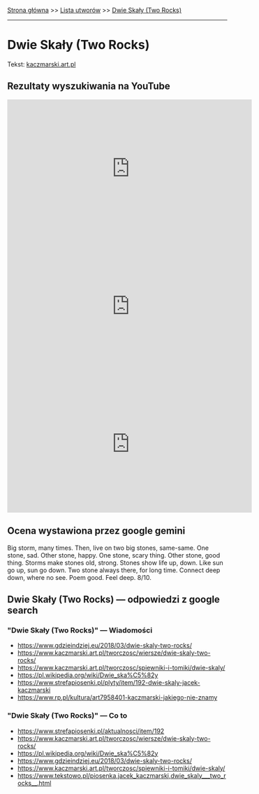 [Strona główna](../index.md) >> [Lista utworów](../list.md) >> [Dwie Skały (Two Rocks)](132.md)

---

# Dwie Skały (Two Rocks)

Tekst: [kaczmarski.art.pl](https://www.kaczmarski.art.pl/tworczosc/wiersze/dwie-skaly-two-rocks/)

## Rezultaty wyszukiwania na YouTube

<iframe width="560" height="315" src="https://www.youtube.com/embed/Sp4roQp82sQ?si=IdontcarewhotheIRSsendsImnotpayingtaxes" title="YouTube video player" frameborder="0" allow="accelerometer; autoplay; clipboard-write; encrypted-media; gyroscope; picture-in-picture; web-share" referrerpolicy="strict-origin-when-cross-origin" allowfullscreen></iframe>

<iframe width="560" height="315" src="https://www.youtube.com/embed/qsBma7jJsOI?si=IdontcarewhotheIRSsendsImnotpayingtaxes" title="YouTube video player" frameborder="0" allow="accelerometer; autoplay; clipboard-write; encrypted-media; gyroscope; picture-in-picture; web-share" referrerpolicy="strict-origin-when-cross-origin" allowfullscreen></iframe>

<iframe width="560" height="315" src="https://www.youtube.com/embed/DbVdYZxcnCU?si=IdontcarewhotheIRSsendsImnotpayingtaxes" title="YouTube video player" frameborder="0" allow="accelerometer; autoplay; clipboard-write; encrypted-media; gyroscope; picture-in-picture; web-share" referrerpolicy="strict-origin-when-cross-origin" allowfullscreen></iframe>

## Ocena wystawiona przez google gemini

Big storm, many times. Then, live on two big stones, same-same. One stone, sad. Other stone, happy. One stone, scary thing. Other stone, good thing. Storms make stones old, strong. Stones show life up, down. Like sun go up, sun go down. Two stone always there, for long time. Connect deep down, where no see. Poem good. Feel deep. 8/10.


## Dwie Skały (Two Rocks) — odpowiedzi z google search

### "Dwie Skały (Two Rocks)" — Wiadomości

- <https://www.gdzieindziej.eu/2018/03/dwie-skaly-two-rocks/>
- <https://www.kaczmarski.art.pl/tworczosc/wiersze/dwie-skaly-two-rocks/>
- <https://www.kaczmarski.art.pl/tworczosc/spiewniki-i-tomiki/dwie-skaly/>
- <https://pl.wikipedia.org/wiki/Dwie_ska%C5%82y>
- <https://www.strefapiosenki.pl/plyty/item/192-dwie-skaly-jacek-kaczmarski>
- <https://www.rp.pl/kultura/art7958401-kaczmarski-jakiego-nie-znamy>

### "Dwie Skały (Two Rocks)" — Co to

- <https://www.strefapiosenki.pl/aktualnosci/item/192>
- <https://www.kaczmarski.art.pl/tworczosc/wiersze/dwie-skaly-two-rocks/>
- <https://pl.wikipedia.org/wiki/Dwie_ska%C5%82y>
- <https://www.gdzieindziej.eu/2018/03/dwie-skaly-two-rocks/>
- <https://www.kaczmarski.art.pl/tworczosc/spiewniki-i-tomiki/dwie-skaly/>
- <https://www.tekstowo.pl/piosenka,jacek_kaczmarski,dwie_skaly___two_rocks__.html>


